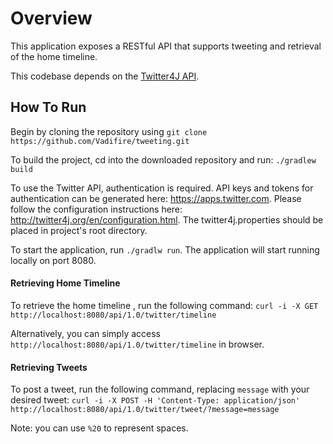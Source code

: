# Overview
This application exposes a RESTful API that supports tweeting and retrieval of the home timeline.

This codebase depends on the [Twitter4J API](http://twitter4j.org/). 

## How To Run

Begin by cloning the repository using ```git clone https://github.com/Vadifire/tweeting.git``` 

To build the project, cd into the downloaded repository and run: ```./gradlew build```

To use the Twitter API, authentication is required. 
API keys and tokens for authentication can be generated here: https://apps.twitter.com. 
Please follow the configuration instructions here: http://twitter4j.org/en/configuration.html. 
The twitter4j.properties should be placed in project's root directory.

To start the application, run ```./gradlw run```. The application will start running locally on port 8080.

#### Retrieving Home Timeline

To retrieve the home timeline , run the following command:
 ```curl -i -X GET http://localhost:8080/api/1.0/twitter/timeline```
 
 Alternatively, you can simply access ```http://localhost:8080/api/1.0/twitter/timeline``` in browser.
 
 #### Retrieving Tweets
 
 To post a tweet, run the following command, replacing ```message``` with your desired tweet:
```curl -i -X POST -H 'Content-Type: application/json' http://localhost:8080/api/1.0/twitter/tweet/?message=message```

Note: you can use ```%20``` to represent spaces.


